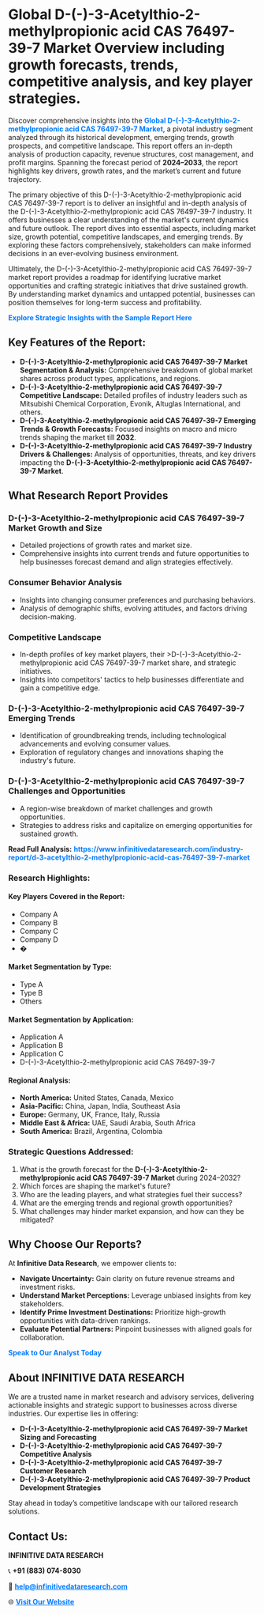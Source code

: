 <h1>Global D-(-)-3-Acetylthio-2-methylpropionic acid CAS 76497-39-7 Market Overview including growth forecasts, trends, competitive analysis, and key player strategies.</h1>
<p>
Discover comprehensive insights into the 
<a href="https://www.infinitivedataresearch.com/industry-report/d-3-acetylthio-2-methylpropionic-acid-cas-76497-39-7-market" rel="dofollow" style="color: #007BFF; text-decoration: none;"><strong>Global D-(-)-3-Acetylthio-2-methylpropionic acid CAS 76497-39-7 Market</strong></a>, a pivotal industry segment analyzed through its historical development, emerging trends, growth prospects, and competitive landscape. This report offers an in-depth analysis of production capacity, revenue structures, cost management, and profit margins. Spanning the forecast period of <strong>2024–2033</strong>, the report highlights key drivers, growth rates, and the market’s current and future trajectory.
</p>
<p>
The primary objective of this D-(-)-3-Acetylthio-2-methylpropionic acid CAS 76497-39-7 report is to deliver an insightful and in-depth analysis of the D-(-)-3-Acetylthio-2-methylpropionic acid CAS 76497-39-7 industry. It offers businesses a clear understanding of the market's current dynamics and future outlook. The report dives into essential aspects, including market size, growth potential, competitive landscapes, and emerging trends. By exploring these factors comprehensively, stakeholders can make informed decisions in an ever-evolving business environment.
</p>
<p>
Ultimately, the D-(-)-3-Acetylthio-2-methylpropionic acid CAS 76497-39-7 market report provides a roadmap for identifying lucrative market opportunities and crafting strategic initiatives that drive sustained growth. By understanding market dynamics and untapped potential, businesses can position themselves for long-term success and profitability.
</p>
<p>
<a href="https://www.infinitivedataresearch.com/request-sample/reportId=111680" style="color: #007BFF; text-decoration: none;"><strong>Explore Strategic Insights with the Sample Report Here</strong></a>
</p>

<h2>Key Features of the Report:</h2>
<ul>
<li><strong>D-(-)-3-Acetylthio-2-methylpropionic acid CAS 76497-39-7 Market Segmentation & Analysis:</strong> Comprehensive breakdown of global market shares across product types, applications, and regions.</li>
<li><strong>D-(-)-3-Acetylthio-2-methylpropionic acid CAS 76497-39-7 Competitive Landscape:</strong> Detailed profiles of industry leaders such as Mitsubishi Chemical Corporation, Evonik, Altuglas International, and others.</li>
<li><strong>D-(-)-3-Acetylthio-2-methylpropionic acid CAS 76497-39-7 Emerging Trends & Growth Forecasts:</strong> Focused insights on macro and micro trends shaping the market till <strong>2032</strong>.</li>
<li><strong>D-(-)-3-Acetylthio-2-methylpropionic acid CAS 76497-39-7 Industry Drivers & Challenges:</strong> Analysis of opportunities, threats, and key drivers impacting the <strong>D-(-)-3-Acetylthio-2-methylpropionic acid CAS 76497-39-7 Market</strong>.</li>
</ul>

<h2>What Research Report Provides</h2>
<h3>D-(-)-3-Acetylthio-2-methylpropionic acid CAS 76497-39-7 Market Growth and Size</h3>
<ul>
<li>Detailed projections of growth rates and market size.</li>
<li>Comprehensive insights into current trends and future opportunities to help businesses forecast demand and align strategies effectively.</li>
</ul>

<h3>Consumer Behavior Analysis</h3>
<ul>
<li>Insights into changing consumer preferences and purchasing behaviors.</li>
<li>Analysis of demographic shifts, evolving attitudes, and factors driving decision-making.</li>
</ul>

<h3>Competitive Landscape</h3>
<ul>
<li>In-depth profiles of key market players, their >D-(-)-3-Acetylthio-2-methylpropionic acid CAS 76497-39-7 market share, and strategic initiatives.</li>
<li>Insights into competitors' tactics to help businesses differentiate and gain a competitive edge.</li>
</ul>

<h3>D-(-)-3-Acetylthio-2-methylpropionic acid CAS 76497-39-7 Emerging Trends</h3>
<ul>
<li>Identification of groundbreaking trends, including technological advancements and evolving consumer values.</li>
<li>Exploration of regulatory changes and innovations shaping the industry's future.</li>
</ul>

<h3>D-(-)-3-Acetylthio-2-methylpropionic acid CAS 76497-39-7 Challenges and Opportunities</h3>
<ul>
<li>A region-wise breakdown of market challenges and growth opportunities.</li>
<li>Strategies to address risks and capitalize on emerging opportunities for sustained growth.</li>
</ul>
<p><strong>Read Full Analysis:</strong> <a href="https://www.infinitivedataresearch.com/industry-report/d-3-acetylthio-2-methylpropionic-acid-cas-76497-39-7-market" rel="dofollow" style="color: #007BFF; text-decoration: none;"><strong>https://www.infinitivedataresearch.com/industry-report/d-3-acetylthio-2-methylpropionic-acid-cas-76497-39-7-market</strong></a></p>
<h3>Research Highlights:</h3>
<h4>Key Players Covered in the Report:</h4>
<ul><li>Company A</li><li>Company B</li><li>Company C</li><li>Company D</li><li>�</li></ul>
<h4>Market Segmentation by Type:</h4>
<ul><li>Type A</li><li>Type B</li><li>Others</li></ul>
<h4>Market Segmentation by Application:</h4>
<ul><li>Application A</li><li>Application B</li><li>Application C</li><li>D-(-)-3-Acetylthio-2-methylpropionic acid CAS 76497-39-7</li></ul>

<h4>Regional Analysis:</h4>
<ul>
<li><strong>North America:</strong> United States, Canada, Mexico</li>
<li><strong>Asia-Pacific:</strong> China, Japan, India, Southeast Asia</li>
<li><strong>Europe:</strong> Germany, UK, France, Italy, Russia</li>
<li><strong>Middle East & Africa:</strong> UAE, Saudi Arabia, South Africa</li>
<li><strong>South America:</strong> Brazil, Argentina, Colombia</li>
</ul>

<h3>Strategic Questions Addressed:</h3>
<ol>
<li>What is the growth forecast for the <strong>D-(-)-3-Acetylthio-2-methylpropionic acid CAS 76497-39-7 Market</strong> during 2024–2032?</li>
<li>Which forces are shaping the market's future?</li>
<li>Who are the leading players, and what strategies fuel their success?</li>
<li>What are the emerging trends and regional growth opportunities?</li>
<li>What challenges may hinder market expansion, and how can they be mitigated?</li>
</ol>

<h2>Why Choose Our Reports?</h2>
<p>At <strong>Infinitive Data Research</strong>, we empower clients to:</p>
<ul>
<li><strong>Navigate Uncertainty:</strong> Gain clarity on future revenue streams and investment risks.</li>
<li><strong>Understand Market Perceptions:</strong> Leverage unbiased insights from key stakeholders.</li>
<li><strong>Identify Prime Investment Destinations:</strong> Prioritize high-growth opportunities with data-driven rankings.</li>
<li><strong>Evaluate Potential Partners:</strong> Pinpoint businesses with aligned goals for collaboration.</li>
</ul>
<p><a href="https://www.infinitivedataresearch.com/industry-report/d-3-acetylthio-2-methylpropionic-acid-cas-76497-39-7-market" rel="dofollow" style="color: #007BFF; text-decoration: none;"><strong>Speak to Our Analyst Today</strong></a></p>

<h2>About INFINITIVE DATA RESEARCH</h2>
<p>We are a trusted name in market research and advisory services, delivering actionable insights and strategic support to businesses across diverse industries. Our expertise lies in offering:</p>
<ul>
<li><strong>D-(-)-3-Acetylthio-2-methylpropionic acid CAS 76497-39-7 Market Sizing and Forecasting</strong></li>
<li><strong>D-(-)-3-Acetylthio-2-methylpropionic acid CAS 76497-39-7 Competitive Analysis</strong></li>
<li><strong>D-(-)-3-Acetylthio-2-methylpropionic acid CAS 76497-39-7 Customer Research</strong></li>
<li><strong>D-(-)-3-Acetylthio-2-methylpropionic acid CAS 76497-39-7 Product Development Strategies</strong></li>
</ul>
<p>Stay ahead in today’s competitive landscape with our tailored research solutions.</p>

<h2>Contact Us:</h2>
<p><strong>INFINITIVE DATA RESEARCH</strong></p>
<p>📞 <strong>+91 (883) 074-8030</strong></p>
<p>📧 <strong><a href="mailto:help@infinitivedataresearch.com" style="color: #007BFF;">help@infinitivedataresearch.com</a></strong></p>
<p>🌐 <strong><a href="https://www.infinitivedataresearch.com" rel="dofollow" style="color: #007BFF;">Visit Our Website</a></strong></p>